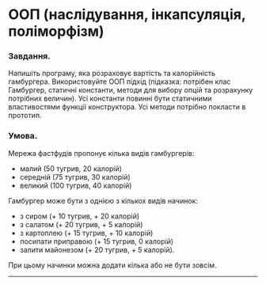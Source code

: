 # ООП (наслідування, інкапсуляція, поліморфізм)

<h3>Завдання.</h3> 

Напишіть програму, яка розраховує вартість та калорійність гамбургера. Використовуйте ООП підхід (підказка: потрібен клас Гамбургер, статичні константи, методи для вибору опцій та розрахунку потрібних величин). Усі константи повинні бути статичними властивостями функції конструктора. Усі методи потрібно покласти в прототип. 
<h3>Умова.</h3>
Мережа фастфудів пропонує кілька видів гамбургерів:

* малий (50 тугрив, 20 калорій)
* середній (75 тугрив, 30 калорій)
* великий (100 тугрив, 40 калорій)

Гамбургер може бути з однією з кількох видів начинок:

* з сиром (+ 10 тугрив, + 20 калорій)
* з салатом (+ 20 тугрив, + 5 калорій)
* з картоплею (+ 15 тугрив, + 10 калорій)
* посипати приправою (+ 15 тугрив, 0 калорій)
* залити майонезом (+ 20 тугрив, + 5 калорій).

При цьому начинки можна додати кілька або не бути зовсім.

_____
